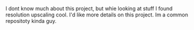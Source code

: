 I dont know much about this project, but whie looking at stuff I found resolution upscaling cool. I'd like more details on this project. Im a common repositoty kinda guy.
